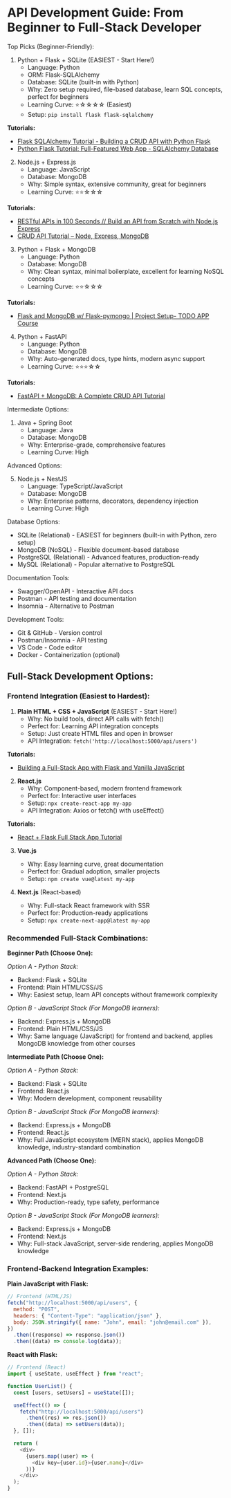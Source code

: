 # API Development Guide: From Beginner to Full-Stack Developer

Top Picks (Beginner-Friendly):

1. Python + Flask + SQLite (EASIEST - Start Here!)
   - Language: Python
   - ORM: Flask-SQLAlchemy
   - Database: SQLite (built-in with Python)
   - Why: Zero setup required, file-based database, learn SQL concepts, perfect for beginners
   - Learning Curve: ⭐☆☆☆☆ (Easiest)
   - Setup: `pip install flask flask-sqlalchemy`

**Tutorials:**

- [Flask SQLAlchemy Tutorial - Building a CRUD API with Python Flask](https://www.youtube.com/watch?v=Z1RJmh_OqeA)
- [Python Flask Tutorial: Full-Featured Web App - SQLAlchemy Database](https://www.youtube.com/watch?v=MwZwr5Tvyxo)

2. Node.js + Express.js
   - Language: JavaScript
   - Database: MongoDB
   - Why: Simple syntax, extensive community, great for beginners
   - Learning Curve: ⭐⭐☆☆☆

**Tutorials:**

- [RESTful APIs in 100 Seconds // Build an API from Scratch with Node.js Express](https://www.youtube.com/watch?v=-MTSQjw5DrM)
- [CRUD API Tutorial – Node, Express, MongoDB](https://www.youtube.com/watch?v=_7UQPve99r4&t)

3. Python + Flask + MongoDB
   - Language: Python
   - Database: MongoDB
   - Why: Clean syntax, minimal boilerplate, excellent for learning NoSQL concepts
   - Learning Curve: ⭐⭐☆☆☆

**Tutorials:**

- [Flask and MongoDB w/ Flask-pymongo | Project Setup- TODO APP Course](https://www.youtube.com/watch?v=tJxMPvzkCyo&list=PLU7aW4OZeUzwN0TsZLZUuzhc0f7OVVBcT)

4. Python + FastAPI
   - Language: Python
   - Database: MongoDB
   - Why: Auto-generated docs, type hints, modern async support
   - Learning Curve: ⭐⭐⭐☆☆

**Tutorials:**

- [FastAPI + MongoDB: A Complete CRUD API Tutorial](https://www.youtube.com/watch?v=_7UQPve99r4)

Intermediate Options:

1. Java + Spring Boot
   - Language: Java
   - Database: MongoDB
   - Why: Enterprise-grade, comprehensive features
   - Learning Curve: High

Advanced Options:

5. Node.js + NestJS
   - Language: TypeScript/JavaScript
   - Database: MongoDB
   - Why: Enterprise patterns, decorators, dependency injection
   - Learning Curve: High

Database Options:

- SQLite (Relational) - EASIEST for beginners (built-in with Python, zero setup)
- MongoDB (NoSQL) - Flexible document-based database
- PostgreSQL (Relational) - Advanced features, production-ready
- MySQL (Relational) - Popular alternative to PostgreSQL

Documentation Tools:

- Swagger/OpenAPI - Interactive API docs
- Postman - API testing and documentation
- Insomnia - Alternative to Postman

Development Tools:

- Git & GitHub - Version control
- Postman/Insomnia - API testing
- VS Code - Code editor
- Docker - Containerization (optional)

## Full-Stack Development Options:

### Frontend Integration (Easiest to Hardest):

1. **Plain HTML + CSS + JavaScript** (EASIEST - Start Here!)
   - Why: No build tools, direct API calls with fetch()
   - Perfect for: Learning API integration concepts
   - Setup: Just create HTML files and open in browser
   - API Integration: `fetch('http://localhost:5000/api/users')`

**Tutorials:**

- [Building a Full-Stack App with Flask and Vanilla JavaScript](https://www.youtube.com/watch?v=dam0GPOAvVI)

2. **React.js**
   - Why: Component-based, modern frontend framework
   - Perfect for: Interactive user interfaces
   - Setup: `npx create-react-app my-app`
   - API Integration: Axios or fetch() with useEffect()

**Tutorials:**

- [React + Flask Full Stack App Tutorial](https://www.youtube.com/watch?v=7LNl2JlZKj4)

3. **Vue.js**

   - Why: Easy learning curve, great documentation
   - Perfect for: Gradual adoption, smaller projects
   - Setup: `npm create vue@latest my-app`

4. **Next.js** (React-based)
   - Why: Full-stack React framework with SSR
   - Perfect for: Production-ready applications
   - Setup: `npx create-next-app@latest my-app`

### Recommended Full-Stack Combinations:

**Beginner Path (Choose One):**

_Option A - Python Stack:_

- Backend: Flask + SQLite
- Frontend: Plain HTML/CSS/JS
- Why: Easiest setup, learn API concepts without framework complexity

_Option B - JavaScript Stack (For MongoDB learners):_

- Backend: Express.js + MongoDB
- Frontend: Plain HTML/CSS/JS
- Why: Same language (JavaScript) for frontend and backend, applies MongoDB knowledge from other courses

**Intermediate Path (Choose One):**

_Option A - Python Stack:_

- Backend: Flask + SQLite
- Frontend: React.js
- Why: Modern development, component reusability

_Option B - JavaScript Stack (For MongoDB learners):_

- Backend: Express.js + MongoDB
- Frontend: React.js
- Why: Full JavaScript ecosystem (MERN stack), applies MongoDB knowledge, industry-standard combination

**Advanced Path (Choose One):**

_Option A - Python Stack:_

- Backend: FastAPI + PostgreSQL
- Frontend: Next.js
- Why: Production-ready, type safety, performance

_Option B - JavaScript Stack (For MongoDB learners):_

- Backend: Express.js + MongoDB
- Frontend: Next.js
- Why: Full-stack JavaScript, server-side rendering, applies MongoDB knowledge

### Frontend-Backend Integration Examples:

**Plain JavaScript with Flask:**

```javascript
// Frontend (HTML/JS)
fetch("http://localhost:5000/api/users", {
  method: "POST",
  headers: { "Content-Type": "application/json" },
  body: JSON.stringify({ name: "John", email: "john@email.com" }),
})
  .then((response) => response.json())
  .then((data) => console.log(data));
```

**React with Flask:**

```javascript
// Frontend (React)
import { useState, useEffect } from "react";

function UserList() {
  const [users, setUsers] = useState([]);

  useEffect(() => {
    fetch("http://localhost:5000/api/users")
      .then((res) => res.json())
      .then((data) => setUsers(data));
  }, []);

  return (
    <div>
      {users.map((user) => (
        <div key={user.id}>{user.name}</div>
      ))}
    </div>
  );
}
```
